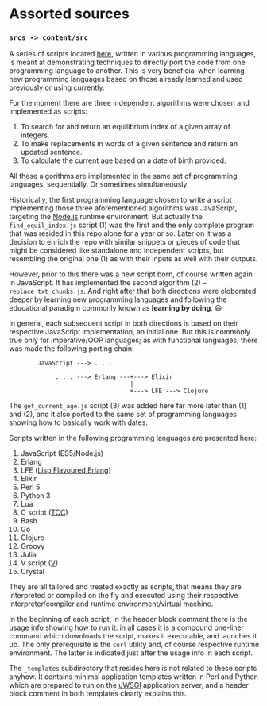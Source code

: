 # Assorted sources

### `srcs -> content/src`

A series of scripts located [here](https://github.com/rgolubtsov/rgolubtsov.github.io/tree/master/content/src "Assorted sources on GitHub"), written in various programming languages, is meant at demonstrating techniques to directly port the code from one programming language to another. This is very beneficial when learning new programming languages based on those already learned and used previously or using currently.

For the moment there are three independent algorithms were chosen and implemented as scripts:

1. To search for and return an equilibrium index of a given array of integers.
2. To make replacements in words of a given sentence and return an updated sentence.
3. To calculate the current age based on a date of birth provided.

All these algorithms are implemented in the same set of programming languages, sequentially. Or sometimes simultaneously.

Historically, the first programming language chosen to write a script implementing those three aforementioned algorithms was JavaScript, targeting the [Node.js](https://nodejs.org "JavaScript runtime built on Chrome's V8 JavaScript engine") runtime environment. But actually the `find_equil_index.js` script (1) was the first and the only complete program that was resided in this repo alone for a year or so. Later on it was a decision to enrich the repo with similar snippets or pieces of code that might be considered like standalone and independent scripts, but resembling the original one (1) as with their inputs as well with their outputs.

However, prior to this there was a new script born, of course written again in JavaScript. It has implemented the second algorithm (2) &ndash; `replace_txt_chunks.js`. And right after that both directions were eloborated deeper by learning new programming languages and following the educational paradigm commonly known as **learning by doing**. :smiley:

In general, each subsequent script in both directions is based on their respective JavaScript implementation, an initial one. But this is commonly true only for imperative/OOP languages; as with functional languages, there was made the following porting chain:

```
        JavaScript ---> . . .

             . . . ---> Erlang ---+---> Elixir
                                  |
                                  +---> LFE ---> Clojure
```

The `get_current_age.js` script (3) was added here far more later than (1) and (2), and it also ported to the same set of programming languages showing how to basically work with dates.

Scripts written in the following programming languages are presented here:

1. JavaScript (ES5/Node.js)
2. Erlang
3. LFE ([Lisp Flavoured Erlang](https://lfe.io "Lisp Flavoured Erlang"))
4. Elixir
5. Perl 5
6. Python 3
7. Lua
8. C script ([TCC](https://bellard.org/tcc/ "Tiny C Compiler"))
9. Bash
10. Go
11. Clojure
12. Groovy
13. Julia
14. V script ([V](https://vlang.io "The V Programming Language"))
15. Crystal

They are all tailored and treated exactly as scripts, that means they are interpreted or compiled on the fly and executed using their respective interpreter/compiler and runtime environment/virtual machine.

In the beginning of each script, in the header block comment there is the usage info showing how to run it: in all cases it is a compound one-liner command which downloads the script, makes it executable, and launches it up. The only prerequisite is the `curl` utility and, of course respective runtime environment. The latter is indicated just after the usage info in each script.

The `_templates` subdirectory that resides here is not related to these scripts anyhow. It contains minimal application templates written in Perl and Python which are prepared to run on the [uWSGI](https://uwsgi-docs.readthedocs.io "The uWSGI project") application server, and a header block comment in both templates clearly explains this.
